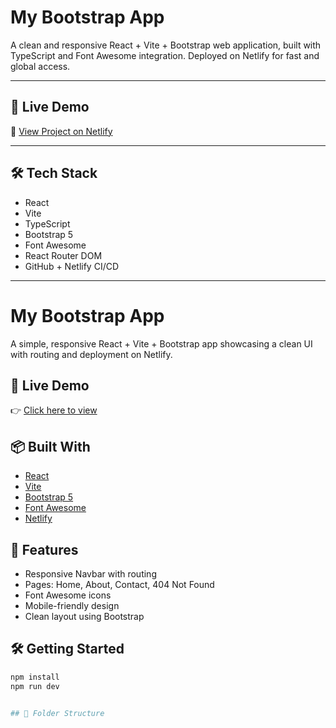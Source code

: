 # My Bootstrap App

A clean and responsive React + Vite + Bootstrap web application, built with TypeScript and Font Awesome integration. Deployed on Netlify for fast and global access.

---

## 🚀 Live Demo

🔗 [View Project on Netlify](https://unrivaled-tanuki-902255.netlify.app)

---

## 🛠️ Tech Stack

- React
- Vite
- TypeScript
- Bootstrap 5
- Font Awesome
- React Router DOM
- GitHub + Netlify CI/CD

---

# My Bootstrap App

A simple, responsive React + Vite + Bootstrap app showcasing a clean UI with routing and deployment on Netlify.

## 🚀 Live Demo

👉 [Click here to view](https://unrivaled-tanuki-902255.netlify.app)

## 📦 Built With

- [React](https://reactjs.org/)
- [Vite](https://vitejs.dev/)
- [Bootstrap 5](https://getbootstrap.com/)
- [Font Awesome](https://fontawesome.com/)
- [Netlify](https://www.netlify.com/)

## 📁 Features

- Responsive Navbar with routing
- Pages: Home, About, Contact, 404 Not Found
- Font Awesome icons
- Mobile-friendly design
- Clean layout using Bootstrap

## 🛠️ Getting Started

```bash
npm install
npm run dev


## 📂 Folder Structure
